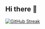 ## Hi there 👋

[![GitHub Streak](https://streak-stats.demolab.com?user=fireeemaan&theme=dark&hide_border=true&date_format=j%20M%5B%20Y%5D)](https://git.io/streak-stats)

<!--
**fireeemaan/fireeemaan** is a ✨ _special_ ✨ repository because its `README.md` (this file) appears on your GitHub profile.

Here are some ideas to get you started:

- 🔭 I’m currently working on ...
- 🌱 I’m currently learning ...
- 👯 I’m looking to collaborate on ...
- 🤔 I’m looking for help with ...
- 💬 Ask me about ...
- 📫 How to reach me: ...
- 😄 Pronouns: ...
- ⚡ Fun fact: ...
-->
